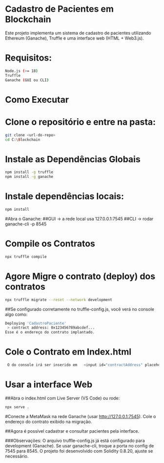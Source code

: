 # Cadastro de Pacientes em Blockchain
Este projeto implementa um sistema de cadastro de pacientes utilizando Ethereum (Ganache), Truffle e
uma interface web (HTML + Web3.js).

# Requisitos:
```bash
Node.js (>= 18)
Truffle
Ganache (GUI ou CLI)
```
# Como Executar
# Clone o repositório e entre na pasta:

```bash
git clone <url-do-repo>
cd C:\Blockchain
```
# Instale as Dependências Globais
```bash
npm install -g truffle
npm install -g ganache
```

# Instale dependências locais:
```bash
npm install
```
#Abra o Ganache:
##GUI → a rede local usa 127.0.0.1:7545
##CLI → rodar ganache-cli -p 8545

# Compile os Contratos
```bash
npx truffle compile
```

# Agore Migre o contrato (deploy) dos contratos
```bash
npx truffle migrate --reset --network development
```
##Se configurado corretamente no truffle-config.js, você verá no console algo como:
```bash
Deploying 'CadastroPaciente'
 > contract address: 0x123456789abcdef...
Esse é o endereço do contrato implantado.
```
# Cole o Contrato em Index.html
```bash
 O do console irá ser inserido em   <input id="contractAddress" placeholder="0xA13956f0A89487506c662512833C272Dd8C60122" /> no index.html
```
# Usar a interface Web
 
##Abra o index.html com Live Server (VS Code) ou rode:
```bash
npx serve .
```
#Conecte a MetaMask na rede Ganache (usar http://127.0.0.1:7545). Cole o endereço do contrato exibido
na migração.

##Agora é possível cadastrar e consultar pacientes pela interface.

###Observações:
O arquivo truffle-config.js já está configurado para development (Ganache).
Se usar ganache-cli, troque a porta no config de 7545 para 8545.
O projeto foi desenvolvido com Solidity 0.8.20, ajuste se necessário.





